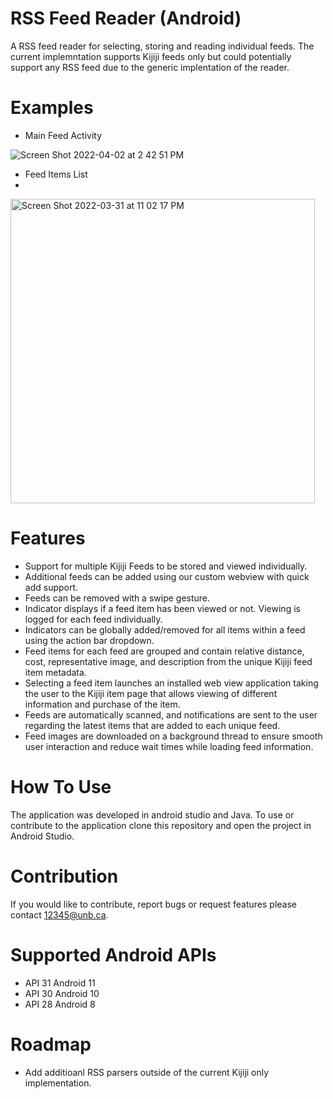 # RSS Feed Reader (Android)
A RSS feed reader for selecting, storing and reading individual feeds. The current implemntation supports Kijiji feeds only but could potentially support any RSS feed due to the generic implentation of the reader. 

# Examples 
- Main Feed Activity 

![Screen Shot 2022-04-02 at 2 42 51 PM](https://user-images.githubusercontent.com/93284303/161394853-d3b56d7c-a563-4c37-98f8-3e092bf87111.png)

- Feed Items List 
- 
<img width="487" alt="Screen Shot 2022-03-31 at 11 02 17 PM" src="https://user-images.githubusercontent.com/93284303/161394809-88ec5716-1926-40f8-91ef-01d6f3ac49ac.png">

# Features 
- Support for multiple Kijiji Feeds to be stored and viewed individually.
- Additional feeds can be added using our custom webview with quick add support.  
- Feeds can be removed with a swipe gesture.  
- Indicator displays if a feed item has been viewed or not. Viewing is logged for each feed individually.  
- Indicators can be globally added/removed for all items within a feed using the action bar dropdown.  
- Feed items for each feed are grouped and contain relative distance, cost, representative image, and description from the unique Kijiji feed item metadata.  
- Selecting a feed item launches an installed web view application taking the user to the Kijiji item page that allows viewing of different information and purchase of the item.
- Feeds are automatically scanned, and notifications are sent to the user regarding the latest items that are added to each unique feed.  
- Feed images are downloaded on a background thread to ensure smooth user interaction and reduce wait times while loading feed information.  

# How To Use
The application was developed in android studio and Java. To use or contribute to the application clone this repository and open the project in Android Studio. 

# Contribution 
If you would like to contribute, report bugs or request features please contact 12345@unb.ca. 

# Supported Android APIs
- API 31 Android 11  
- API 30 Android 10  
- API 28 Android 8 

# Roadmap 
- Add additioanl RSS parsers outside of the current Kijiji only implementation.  
